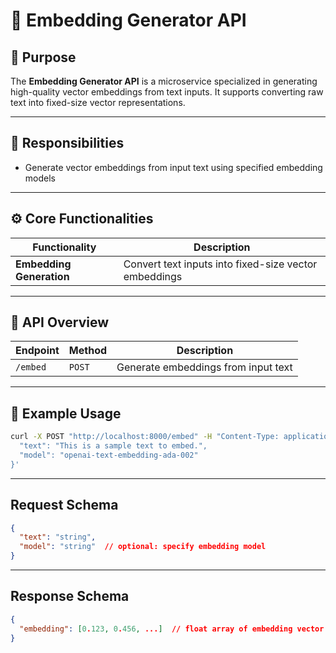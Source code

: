 # 🧩 Embedding Generator API

## 📌 Purpose

The **Embedding Generator API** is a microservice specialized in generating high-quality vector embeddings from text inputs.
It supports converting raw text into fixed-size vector representations.

---

## 🚀 Responsibilities

* Generate vector embeddings from input text using specified embedding models

---

## ⚙️ Core Functionalities

| Functionality            | Description                                           |
| ------------------------ | ----------------------------------------------------- |
| **Embedding Generation** | Convert text inputs into fixed-size vector embeddings |

---

## 🔌 API Overview

| Endpoint | Method | Description                         |
| -------- | ------ | ----------------------------------- |
| `/embed` | `POST` | Generate embeddings from input text |

---

## 🔄 Example Usage

```bash
curl -X POST "http://localhost:8000/embed" -H "Content-Type: application/json" -d '{
  "text": "This is a sample text to embed.",
  "model": "openai-text-embedding-ada-002"
}'
```

---

## Request Schema

```json
{
  "text": "string",
  "model": "string"  // optional: specify embedding model
}
```

---

## Response Schema

```json
{
  "embedding": [0.123, 0.456, ...]  // float array of embedding vector
}
```
